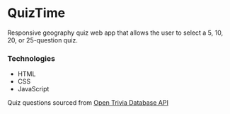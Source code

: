 # QuizTime

Responsive geography quiz web app that allows the user to select a 5, 10, 20, or 25-question quiz.

### Technologies

- HTML
- CSS
- JavaScript

Quiz questions sourced from [Open Trivia Database API](https://opentdb.com/api_config.php)
